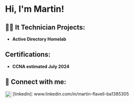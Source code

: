 <h1>Hi, I'm Martin! </h1>

<h2>👨‍💻 It Technician Projects:</h2>

- <b>Active Directory Homelab</b>
  
<h2> Certifications:</h2>

- <b>CCNA estimated July 2024</b>


<h2> 🤳 Connect with me:</h2>

<img align="left" alt="martinflavell | LinkedIn" width="22px" src="https://cdn.jsdelivr.net/npm/simple-icons@v3/icons/linkedin.svg" />
[linkedin]: www.linkedin.com/in/martin-flavell-ba1385305
